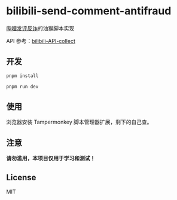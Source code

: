 # bilibili-send-comment-antifraud

[哔哩发评反诈](https://github.com/freedom-introvert/biliSendCommAntifraud)的油猴脚本实现

API 参考：[bilibili-API-collect](https://github.com/SocialSisterYi/bilibili-API-collect)

## 开发

```bash
pnpm install

pnpm run dev
```

## 使用

浏览器安装 Tampermonkey 脚本管理器扩展，剩下的自己查。

## 注意

**请勿滥用，本项目仅用于学习和测试！**

## License

MIT